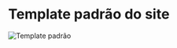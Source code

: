 # Template padrão do site

![Template padrão](https://github.com/ICEI-PUC-Minas-PMV-ADS/pmv-ads-2023-1-e1-proj-web-t11-pmv-ads-2023-1-e1-proj-web-t11-05/assets/126190493/b466fb63-54e9-4b9c-9222-063fcda59aa8)

